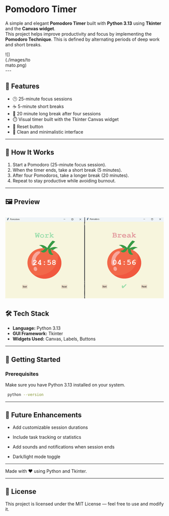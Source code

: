 # Pomodoro Timer

A simple and elegant **Pomodoro Timer** built with **Python 3.13** using **Tkinter** and the **Canvas widget**.  
This project helps improve productivity and focus by implementing the **Pomodoro Technique**. This is defined by alternating periods of deep work and short breaks.
<div style="width:90px"> ![](./images/tomato.png) </div>
---

## 🎯 Features

- 🕒 25-minute focus sessions  
- ☕ 5-minute short breaks  
- 🌴 20 minute long break after four sessions  
- ⏱️ Visual timer built with the Tkinter Canvas widget  
- 🔄️ Reset button  
- 🎨 Clean and minimalistic interface  

---

## 🧩 How It Works

1. Start a Pomodoro (25-minute focus session).  
2. When the timer ends, take a short break (5 minutes).  
3. After four Pomodoros, take a longer break (20 minutes).  
4. Repeat to stay productive while avoiding burnout.  

---
## 🖼️ Preview
![](./images/pomodoro_preview.png)
--- 

## 🛠️ Tech Stack

- **Language:** Python 3.13  
- **GUI Framework:** Tkinter  
- **Widgets Used:** Canvas, Labels, Buttons  

---

## 🚀 Getting Started

### Prerequisites
Make sure you have Python 3.13 installed on your system.

```bash
 python --version
```

---

## 🧠 Future Enhancements

- Add customizable session durations

- Include task tracking or statistics

- Add sounds and notifications when session ends

- Dark/light mode toggle

---

Made with ❤️ using Python and Tkinter.

---

## 📜 License

This project is licensed under the MIT License — feel free to use and modify it.